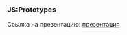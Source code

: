 ### JS:Prototypes
Ссылка на презентацию: [презентация](https://github.com/ait-tr/cohort39.1/blob/main/front_end/lesson_19/JS_Prototypes.pdf)